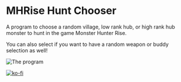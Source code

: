 # MHRise Hunt Chooser
A program to choose a random village, low rank hub, or high rank hub monster to hunt in the game Monster Hunter Rise.

You can also select if you want to have a random weapon or buddy selection as well!

![The program](https://i.imgur.com/nckdw7l.png)

[![ko-fi](https://ko-fi.com/img/githubbutton_sm.svg)](https://ko-fi.com/I2I65IWZG)
